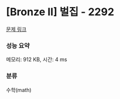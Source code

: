 # [Bronze II] 벌집 - 2292 

[문제 링크](https://www.acmicpc.net/problem/2292) 

### 성능 요약

메모리: 912 KB, 시간: 4 ms

### 분류

수학(math)

